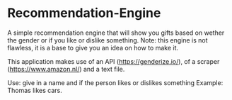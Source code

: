 # Recommendation-Engine
A simple recommendation engine that will show you gifts based on wether the gender or if you like or dislike something. Note: this engine is not flawless, it is a base to give you an idea on how to make it.

This application makes use of an API (https://genderize.io/), of a scraper (https://www.amazon.nl/) and a text file.

Use: give in a name and if the person likes or dislikes something
Example: Thomas likes cars.
